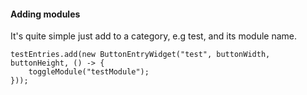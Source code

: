 #### Adding modules

It's quite simple just add to a category, e.g test, and its module name.

```
testEntries.add(new ButtonEntryWidget("test", buttonWidth, buttonHeight, () -> {
    toggleModule("testModule");
}));
```
